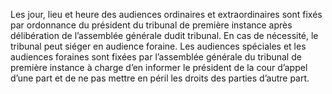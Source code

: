 Les jour, lieu et heure des audiences ordinaires et extraordinaires sont fixés par ordonnance du président du tribunal de première instance après délibération de l’assemblée générale dudit tribunal.
En cas de nécessité, le tribunal peut siéger en audience foraine.
Les audiences spéciales et les audiences foraines sont fixées par l’assemblée générale du tribunal de première instance à charge d’en informer le président de la cour d’appel d’une part et de ne pas mettre en péril les droits des parties d’autre part.